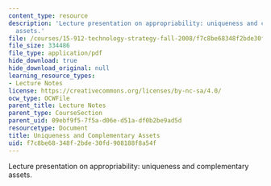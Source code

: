 ```yaml
---
content_type: resource
description: 'Lecture presentation on appropriability: uniqueness and complementary
  assets.'
file: /courses/15-912-technology-strategy-fall-2008/f7c8be68348f2bde30fd908188f8a54f_lec_09.pdf
file_size: 334486
file_type: application/pdf
hide_download: true
hide_download_original: null
learning_resource_types:
- Lecture Notes
license: https://creativecommons.org/licenses/by-nc-sa/4.0/
ocw_type: OCWFile
parent_title: Lecture Notes
parent_type: CourseSection
parent_uid: 09ebf9f5-7f5a-d06e-d51a-df0b2be9ad5d
resourcetype: Document
title: Uniqueness and Complementary Assets
uid: f7c8be68-348f-2bde-30fd-908188f8a54f
---
```

Lecture presentation on appropriability: uniqueness and complementary assets.